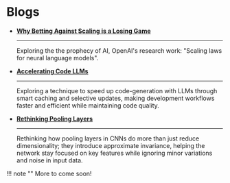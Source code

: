 # **Blogs**

<div class="grid cards" markdown>

- [__Why Betting Against Scaling is a Losing Game__](scaling-laws/index.md)

    ---

    Exploring the the prophecy of AI, OpenAI's research work: "Scaling laws for neural language models".

- [__Accelerating Code LLMs__](accelerating-code-llms/index.md)

    ---

    Exploring a technique to speed up code-generation with LLMs through smart caching and selective updates, making development workflows faster and efficient while maintaining code quality.
    

- [__Rethinking Pooling Layers__](approximate-invariance/index.md)

    ---

    Rethinking how pooling layers in CNNs do more than just reduce dimensionality; they introduce approximate invariance, helping the network stay focused on key features while ignoring minor variations and noise in input data.
</div>

!!! note ""
    More to come soon!